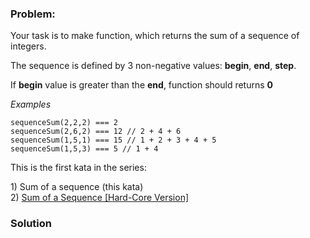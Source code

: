 ### Problem:
<p>Your task is to make function, which returns the sum of a sequence of integers.</p>
<p>The sequence is defined by 3 non-negative values: <strong>begin</strong>, <strong>end</strong>, <strong>step</strong>.</p>
<p>If <strong>begin</strong> value is greater than the <strong>end</strong>, function should returns <strong>0</strong></p>
<p><em>Examples</em></p>
<pre><code class="language-javascript">sequenceSum(<span class="hljs-number">2</span>,<span class="hljs-number">2</span>,<span class="hljs-number">2</span>) === <span class="hljs-number">2</span>
sequenceSum(<span class="hljs-number">2</span>,<span class="hljs-number">6</span>,<span class="hljs-number">2</span>) === <span class="hljs-number">12</span> <span class="hljs-comment">// 2 + 4 + 6</span>
sequenceSum(<span class="hljs-number">1</span>,<span class="hljs-number">5</span>,<span class="hljs-number">1</span>) === <span class="hljs-number">15</span> <span class="hljs-comment">// 1 + 2 + 3 + 4 + 5</span>
sequenceSum(<span class="hljs-number">1</span>,<span class="hljs-number">5</span>,<span class="hljs-number">3</span>) === <span class="hljs-number">5</span> <span class="hljs-comment">// 1 + 4</span></code></pre>
<pre style="display: none;"><code class="language-php">sequence_sum(<span class="hljs-number">2</span>, <span class="hljs-number">2</span>, <span class="hljs-number">2</span>); <span class="hljs-comment">// =&gt; 2</span>
sequence_sum(<span class="hljs-number">2</span>, <span class="hljs-number">6</span>, <span class="hljs-number">2</span>); <span class="hljs-comment">// =&gt; 12 (= 2 + 4 + 6)</span>
sequence_sum(<span class="hljs-number">1</span>, <span class="hljs-number">5</span>, <span class="hljs-number">1</span>); <span class="hljs-comment">// =&gt; 15 (= 1 + 2 + 3 + 4 + 5)</span>
sequence_sum(<span class="hljs-number">1</span>, <span class="hljs-number">5</span>, <span class="hljs-number">3</span>); <span class="hljs-comment">// =&gt; 5 (= 1 + 4)</span></code></pre>
<pre style="display: none;"><code class="language-haskell"><span class="hljs-title">sequenceSum</span> (<span class="hljs-number">2</span>,<span class="hljs-number">2</span>,<span class="hljs-number">2</span>) = <span class="hljs-number">2</span>
<span class="hljs-title">sequenceSum</span> (<span class="hljs-number">2</span>,<span class="hljs-number">6</span>,<span class="hljs-number">2</span>) = <span class="hljs-number">12</span> <span class="hljs-comment">-- 2 + 4 + 6</span>
<span class="hljs-title">sequenceSum</span> (<span class="hljs-number">1</span>,<span class="hljs-number">5</span>,<span class="hljs-number">1</span>) = <span class="hljs-number">15</span> <span class="hljs-comment">-- 1 + 2 + 3 + 4 + 5</span>
<span class="hljs-title">sequenceSum</span> (<span class="hljs-number">1</span>,<span class="hljs-number">5</span>,<span class="hljs-number">3</span>) = <span class="hljs-number">5</span>  <span class="hljs-comment">-- 1 + 4</span></code></pre>
<pre style="display: none;"><code class="language-csharp">SequenceSum (<span class="hljs-number">2</span>,<span class="hljs-number">2</span>,<span class="hljs-number">2</span>); <span class="hljs-comment">// =&gt; 2</span>
SequenceSum (<span class="hljs-number">2</span>,<span class="hljs-number">6</span>,<span class="hljs-number">2</span>); <span class="hljs-comment">// =&gt; 12 -&gt; 2 + 4 + 6</span>
SequenceSum (<span class="hljs-number">1</span>,<span class="hljs-number">5</span>,<span class="hljs-number">1</span>); <span class="hljs-comment">// =&gt; 15 -&gt; 1 + 2 + 3 + 4 + 5</span>
SequenceSum (<span class="hljs-number">1</span>,<span class="hljs-number">5</span>,<span class="hljs-number">3</span>); <span class="hljs-comment">// =&gt; 5 -&gt; 1 + 4</span></code></pre>
<pre style="display: none;"><code class="language-cpp">sequenceSum (<span class="hljs-number">2</span>,<span class="hljs-number">2</span>,<span class="hljs-number">2</span>); <span class="hljs-comment">// =&gt; 2</span>
sequenceSum (<span class="hljs-number">2</span>,<span class="hljs-number">6</span>,<span class="hljs-number">2</span>); <span class="hljs-comment">// =&gt; 12 -&gt; 2 + 4 + 6</span>
sequenceSum (<span class="hljs-number">1</span>,<span class="hljs-number">5</span>,<span class="hljs-number">1</span>); <span class="hljs-comment">// =&gt; 15 -&gt; 1 + 2 + 3 + 4 + 5</span>
sequenceSum (<span class="hljs-number">1</span>,<span class="hljs-number">5</span>,<span class="hljs-number">3</span>); <span class="hljs-comment">// =&gt; 5 -&gt; 1 + 4</span></code></pre>
<pre style="display: none;"><code class="language-c">sequence_sum (<span class="hljs-number">2</span>,<span class="hljs-number">2</span>,<span class="hljs-number">2</span>); <span class="hljs-comment">/* =&gt; 2   */</span>
sequence_sum (<span class="hljs-number">2</span>,<span class="hljs-number">6</span>,<span class="hljs-number">2</span>); <span class="hljs-comment">/* =&gt; 12 -&gt; 2 + 4 + 6   */</span>
sequence_sum (<span class="hljs-number">1</span>,<span class="hljs-number">5</span>,<span class="hljs-number">1</span>); <span class="hljs-comment">/* =&gt; 15 -&gt; 1 + 2 + 3 + 4 + 5   */</span>
sequence_sum (<span class="hljs-number">1</span>,<span class="hljs-number">5</span>,<span class="hljs-number">3</span>); <span class="hljs-comment">/* =&gt; 5 -&gt; 1 + 4   */</span></code></pre>
<pre style="display: none;"><code class="language-nasm"><span class="hljs-keyword">mov</span> <span class="hljs-built_in">edi</span>, <span class="hljs-number">2</span>
<span class="hljs-keyword">mov</span> <span class="hljs-built_in">esi</span>, <span class="hljs-number">2</span>
<span class="hljs-keyword">mov</span> <span class="hljs-built_in">edx</span>, <span class="hljs-number">2</span>
<span class="hljs-keyword">call</span> sequence_sum    <span class="hljs-comment">; EAX &lt;- 2</span>

<span class="hljs-keyword">mov</span> <span class="hljs-built_in">edi</span>, <span class="hljs-number">2</span>
<span class="hljs-keyword">mov</span> <span class="hljs-built_in">esi</span>, <span class="hljs-number">6</span>
<span class="hljs-keyword">mov</span> <span class="hljs-built_in">edx</span>, <span class="hljs-number">2</span>
<span class="hljs-keyword">call</span> sequence_sum    <span class="hljs-comment">; EAX &lt;- 12 = 2 + 4 + 6</span>

<span class="hljs-keyword">mov</span> <span class="hljs-built_in">edi</span>, <span class="hljs-number">1</span>
<span class="hljs-keyword">mov</span> <span class="hljs-built_in">esi</span>, <span class="hljs-number">5</span>
<span class="hljs-keyword">mov</span> <span class="hljs-built_in">edx</span>, <span class="hljs-number">1</span>
<span class="hljs-keyword">call</span> sequence_sum    <span class="hljs-comment">; EAX &lt;- 15 = 1 + 2 + 3 + 4 + 5</span>

<span class="hljs-keyword">mov</span> <span class="hljs-built_in">edi</span>, <span class="hljs-number">1</span>
<span class="hljs-keyword">mov</span> <span class="hljs-built_in">esi</span>, <span class="hljs-number">5</span>
<span class="hljs-keyword">mov</span> <span class="hljs-built_in">edx</span>, <span class="hljs-number">3</span>
<span class="hljs-keyword">call</span> sequence_sum    <span class="hljs-comment">; EAX &lt;- 5 = 1 + 4</span></code></pre>
<p>This is the first kata in the series:</p>
<p>1) Sum of a sequence (this kata)<br>2) <a href="https://www.codewars.com/kata/sum-of-a-sequence-hard-core-version/javascript" target="_blank">Sum of a Sequence [Hard-Core Version]</a></p>

### Solution